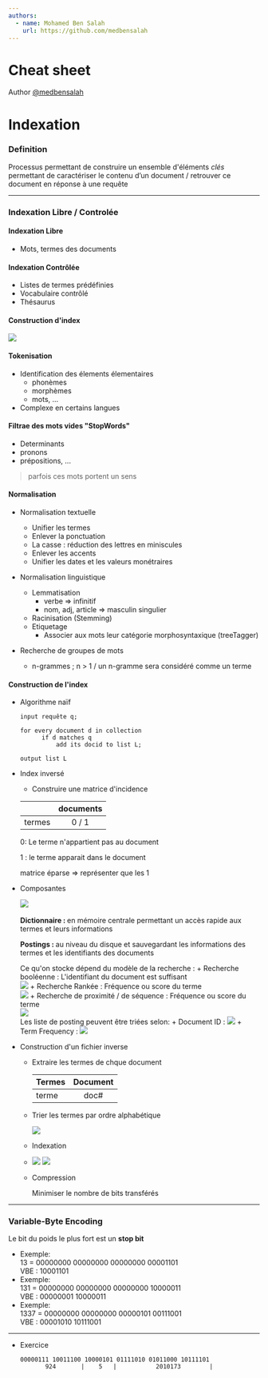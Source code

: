 ```yaml
---
authors:
  - name: Mohamed Ben Salah
    url: https://github.com/medbensalah
---
```


# Cheat sheet

Author [@medbensalah](https://github.com/medbensalah)

# Indexation

### Definition

Processus permettant de construire un ensemble d'éléments
_clés_ permettant de caractériser le contenu d’un
document / retrouver ce document en réponse à une requête

---

### Indexation Libre / Controlée

#### Indexation Libre

- Mots, termes des documents

#### Indexation Contrôlée

- Listes de termes prédéfinies
- Vocabulaire contrôlé
- Thésaurus

#### Construction d'index<br>

![](./assets/Construction.png)

#### Tokenisation

- Identification des élements élementaires
  - phonèmes
  - morphèmes
  - mots, ...
- Complexe en certains langues

#### Filtrae des mots vides "StopWords"

- Determinants
- pronons
- prépositions, ...

> parfois ces mots portent un sens

#### Normalisation

- Normalisation textuelle
  - Unifier les termes
  - Enlever la ponctuation
  - La casse : réduction des lettres en miniscules
  - Enlever les accents
  - Unifier les dates et les valeurs monétraires
- Normalisation linguistique

  - Lemmatisation
    - verbe => infinitif
    - nom, adj, article => masculin singulier
  - Racinisation (Stemming)
  - Etiquetage
    - Associer aux mots leur catégorie morphosyntaxique (treeTagger)

- Recherche de groupes de mots
  - n-grammes ; n > 1 / un n-gramme sera considéré comme un terme

#### Construction de l'index

- Algorithme naïf

  ```
  input requête q;

  for every document d in collection
        if d matches q
            add its docid to list L;

  output list L
  ```

- Index inversé

  - Construire une matrice d'incidence

  |        | documents |
  | ------ | :-------: |
  | termes |   0 / 1   |

  0: Le terme n'appartient pas au document

  1 : le terme apparait dans le document

  matrice éparse => représenter que les 1

- Composantes

  ![](./assets/IndexInverse.png)<br><br>
  <b>Dictionnaire : </b>en mémoire centrale permettant un accès rapide
  aux termes et leurs informations

  <b>Postings : </b>au niveau du disque et sauvegardant les
  informations des termes et les identifiants des documents

  Ce qu'on stocke dépend du modèle de la recherche : + <g>Recherche booléenne : </g>L'identifiant du document est suffisant<br>
  ![](./assets/Screenshot_93.png) + <g>Recherche Rankée : </g>Fréquence ou score du terme<br>
  ![](./assets/Screenshot_94.png) + <g>Recherche de proximité / de séquence : </g>Fréquence ou score du terme<br>
  ![](./assets/Screenshot_95.png)
  <br>
  Les liste de posting peuvent être triées selon: + <g>Document ID : </g>![](./assets/Screenshot_97.png) + <g>Term Frequency : </g>![](./assets/Screenshot_96.png)

- Construction d'un fichier inverse

  - Extraire les termes de chque document

    | Termes | Document |
    | ------ | :------: |
    | terme  |   doc#   |

  - Trier les termes par ordre alphabétique

    ![](./assets/Screenshot_99.png)

  - Indexation

  - ![](./assets/Screenshot_100.png) ![](./assets/Screenshot_101.png)
  - Compression

    Minimiser le nombre de bits transférés

---

### Variable-Byte Encoding

Le bit du poids le plus fort est un <b>stop bit</b>

- Exemple:<br>
  13 = 00000000 00000000 00000000 00001101<br>
  VBE : 10001101
- Exemple:<br>
  131 = 00000000 00000000 00000000 10000011<br>
  VBE : 00000001 10000011
- Exemple:<br>
  1337 = 00000000 00000000 00000101 00111001<br>
  VBE : 00001010 10111001

---

- Exercice

  ```
  00000111 10011100 10000101 01111010 01011000 10111101
         924       |    5   |           2010173        |
  ```
